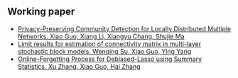 ## Working paper

<ul style="margin:0px 0 5px;">
   <li><a href="https://arxiv.org/abs/2306.15709"><autocolor>Privacy-Preserving Community Detection for Locally Distributed Multiple Networks. Xiao Guo, Xiang Li, Xiangyu Chang, Shujie Ma
</autocolor></a></li>
  <li><a href="https://arxiv.org/abs/2406.11152"><autocolor>Limit results for estimation of connectivity matrix in multi-layer stochastic block models. Wenqing Su, Xiao Guo, Ying Yang
 </autocolor></a></li>
  <li><a href="https://papers.ssrn.com/sol3/papers.cfm?abstract_id=4977053"><autocolor>Online-Forgetting Process for Debiased-Lasso using Summary Statistics. Xu Zhang, Xiao Guo, Hai Zhang 
</autocolor></a></li>
</ul>


